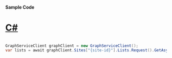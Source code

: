#### Sample Code
# [C#](#tab/Csharp)

```C#

GraphServiceClient graphClient = new GraphServiceClient();
var lists = await graphClient.Sites["{site-id}"].Lists.Request().GetAsync();

```